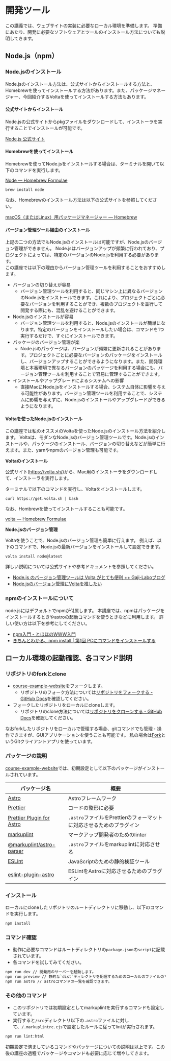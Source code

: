 開発ツール
===

この講義では、ウェブサイトの実装に必要なローカル環境を準備します。
準備にあたり、開発に必要なソフトウェアとツールのインストール方法についても説明してきます。

## Node.js（npm）

### Node.jsのインストール

Node.jsのインストール方法は、公式サイトからインストールする方法と、Homebrewを使ってインストールする方法があります。また、パッケージマネージャー、今回紹介するVoltaを使ってインストールする方法もあります。

#### 公式サイトからインストール

Node.jsの公式サイトからpkgファイルをダウンロードして、インストーラを実行することでインストールが可能です。

[Node.js 公式サイト](https://nodejs.org/ja/)


#### Homebrewを使ってインストール

Homebrewを使ってNode.jsをインストールする場合は、ターミナルを開いて以下のコマンドを実行します。

[Node — Homebrew Formulae](https://formulae.brew.sh/formula/node)

```
brew install node
```

なお、Homebrewのインストール方法は以下の公式サイトを参照してください。

[macOS（またはLinux）用パッケージマネージャー — Homebrew](https://brew.sh/index_ja)


#### バージョン管理ツール経由のインストール

上記の二つの方法でもNode.jsのインストールは可能ですが、Node.jsのバージョン管理ができません。
Node.jsはバージョンアップが頻繁に行われており、プロジェクトによっては、特定のバージョンのNode.jsを利用する必要があります。  
この講座では以下の理由からバージョン管理ツールを利用することをおすすめします。

- バージョンの切り替えが容易
  - バージョン管理ツールを利用すると、同じマシン上に異なるバージョンのNode.jsをインストールできます。これにより、プロジェクトごとに必要なバージョンを利用することができ、複数のプロジェクトを並行して開発する際にも、混乱を避けることができます。
- Node.jsのインストールが容易
  - バージョン管理ツールを利用すると、Node.jsのインストールが簡単になります。特定のバージョンをインストールしたい場合は、コマンドを1つ実行するだけで、すぐにインストールできます。
- パッケージのバージョン管理が楽
  - Node.jsのパッケージは、バージョンが頻繁に更新されることがあります。プロジェクトごとに必要なバージョンのパッケージをインストールし、バージョンアップすることができるようになります。また、開発環境と本番環境で異なるバージョンのパッケージを利用する場合にも、バージョン管理ツールを利用することで容易に管理することができます。
- インストールやアップグレードによるシステムへの影響
  - 直接MacにNode.jsをインストールする場合、システム自体に影響を与える可能性があります。バージョン管理ツールを利用することで、システムに影響を与えずに、Node.jsのインストールやアップグレードができるようになります。

#### Voltaを使ったNode.jsのインストール

この講座では私のオススメのVoltaを使ったNode.jsのインストール方法を紹介します。
Voltaは、モダンなNode.jsのバージョン管理ツールです。Node.jsのインストールや、パッケージのインストール、バージョンの切り替えなどが簡単に行えます。また、yarnやnpmのバージョン管理も可能です。

**Voltaのインストール**

公式サイト(https://volta.sh/)から、Mac用のインストーラをダウンロードして、インストーラを実行します。

ターミナルで以下のコマンドを実行し、Voltaをインストールします。

```
curl https://get.volta.sh | bash
```

なお、Hombrewを使ってインストールすることも可能です。

[volta — Homebrew Formulae](https://formulae.brew.sh/formula/volta)


**Node.jsのバージョン管理**

Voltaを使うことで、Node.jsのバージョン管理も簡単に行えます。
例えば、以下のコマンドで、Node.jsの最新バージョンをインストールして設定できます。

```
volta install node@latest
```

詳しい説明については公式サイトや参考ドキュメントを参照してください。

- [Node.js のバージョン管理ツールは Volta がとても便利 ++ Gaji-Laboブログ](https://www.gaji.jp/blog/2021/11/18/8549/)
- [Node.jsのバージョン管理にVoltaを推したい](https://zenn.dev/taichifukumoto/articles/how-to-use-volta)

### npmのインストールについて

node.jsにはデフォルトでnpmが付属します。
本講座では、npmはパッケージをインストールするときやastroの起動コマンドを使うときなどに利用します。
詳しい使い方は以下を参考にしてください。

- [npm入門 - とほほのWWW入門](https://www.tohoho-web.com/ex/npm.html)
- [きちんとわかる、npm install | 第1回 PCにコマンドをインストールする](https://www.codegrid.net/articles/2020-npm-install-1/)

## ローカル環境の起動確認、各コマンド説明

### リポジトリのforkとclone

- [course-example-website](https://github.com/kgsi/course-example-website)をフォークします。
  - リポジトリのフォーク方法については[リポジトリをフォークする - GitHub Docs](https://docs.github.com/ja/get-started/quickstart/fork-a-repo)を確認してください。
- フォークしたリポジトリをローカルにcloneします。
  - リポジトリのclone方法については[リポジトリをクローンする - GitHub Docs](https://docs.github.com/ja/get-started/quickstart/fork-a-repo#step-2-create-a-local-clone-of-your-fork)を確認してください。

なおforkしたリポジトリをローカルで管理する場合、gitコマンドでも管理・操作できますが、GUIアプリケーションを使うことも可能です。
私の場合は[Fork](https://git-fork.com/)というGitクライアントアプリを使っています。

### パッケージの説明

[course-example-website](https://github.com/kgsi/course-example-website)では、初期設定として以下のパッケージがインストールされています。

| パッケージ名 | 概要 |
| --- | --- |
| [Astro](https://github.com/withastro/astro) | Astroフレームワーク |
| [Prettier](https://github.com/prettier/prettier) | コードの整形に必要 |
| [Prettier Plugin for Astro](https://github.com/withastro/prettier-plugin-astro) | `.astro`ファイルをPrettierのフォーマットに対応させるためのプラグイン |
| [markuplint](https://github.com/markuplint/markuplint/) | マークアップ開発者のためのlinter |
| [@markuplint/astro-parser](https://github.com/markuplint/markuplint/tree/dev/packages/@markuplint/astro-parser) | `.astro`ファイルをmarkuplintに対応させる |
| [ESLint](https://github.com/eslint/eslint) | JavaScriptのための静的検証ツール |
| [eslint-plugin-astro](https://github.com/ota-meshi/eslint-plugin-astro) | ESLintをAstroに対応させるためのプラグイン |

### インストール

ローカルにcloneしたリポジトリのルートディレクトリに移動し、以下のコマンドを実行します。

```zsh
npm install
```

### コマンド確認

- 動作に必要なコマンドはルートディレクトリの`package.json`の`script`に記載されています。
- 各コマンドを試してみてください。

```zsh
npm run dev // 開発用のサーバーを起動します。
npm run preview // 静的な`dist`ディレクトリを配信するためのローカルのファイルのサーバーを起動します。
npm run astro // astroコマンドの一覧を確認できます。
```

### その他のコマンド

- このリポジトリでは初期設定としてmarkuplintを実行するコマンドも設定しています。
- 実行すると`/src`ディレクトリ以下の`.astro`ファイルに対して、`/.markuplintrc.cjs`で設定したルールに従ってlintが実行されます。

```zsh
npm run lint:html
```

初期設定で済ましているコマンドやパッケージについての説明は以上です。この後の講座の過程でパッケージやコマンドも必要に応じて増やしてきます。
